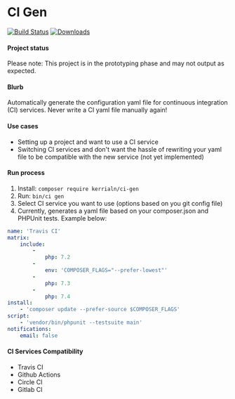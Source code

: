 # CI Gen
[logo]: https://github.com/Kerrialn/ci-gen/resouces/CI-Gen-logo-v2.png "CI Gen Logo"


[![Build Status](https://img.shields.io/travis/kerrialn/ci-gen/master.svg?style=flat-square)](https://travis-ci.org/kerrialn/ci-gen)
[![Downloads](https://img.shields.io/packagist/dt/kerrialn/ci-gen.svg?style=flat-square)](https://packagist.org/packages/kerrialn/ci-gen)

#### Project status
Please note: This project is in the prototyping phase and may not output as expected.

#### Blurb 
Automatically generate the configuration yaml file for continuous integration (CI) services. Never write a CI yaml file manually again!

#### Use cases
- Setting up a project and want  to use a CI service
- Switching CI services and don't want the hassle of rewriting your yaml file to be compatible with the new service (not yet implemented) 

#### Run process
1. Install: `composer require kerrialn/ci-gen`
1. Run: `bin/ci gen`
2. Select CI service you want to use (options based on you git config file)
3. Currently, generates a yaml file based on your composer.json and PHPUnit tests. Example below:

```yaml
name: 'Travis CI'
matrix:
    include:
        -
            php: 7.2
        -
            env: 'COMPOSER_FLAGS="--prefer-lowest"'
        -
            php: 7.3
        -
            php: 7.4
install:
    - 'composer update --prefer-source $COMPOSER_FLAGS'
script:
    - 'vendor/bin/phpunit --testsuite main'
notifications:
    email: false
```

#### CI Services Compatibility
- Travis CI
- Github Actions
- Circle CI
- Gitlab CI
